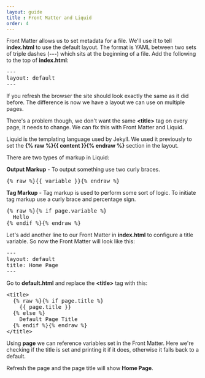 ```yaml
---
layout: guide
title : Front Matter and Liquid
order: 4
---
```

Front Matter allows us to set metadata for a file. We'll use it to tell **index.html** to use the default layout. The format is YAML between two sets of triple dashes (**\-\-\-**) which sits at the beginning of a file. Add the following to the top of **index.html**:

<pre>---
layout: default
---</pre>

If you refresh the browser the site should look exactly the same as it did before. The difference is now we have a layout we can use on multiple pages.

There's a problem though, we don't want the same **&lt;title&gt;** tag on every page, it needs to change. We can fix this with Front Matter and Liquid.

Liquid is the templating language used by Jekyll. We used it previously to set the **{% raw %}{{ content }}{% endraw %}** section in the layout.

There are two types of markup in Liquid:

**Output Markup** - To output something use two curly braces.

<pre>{% raw %}{{ variable }}{% endraw %}</pre>

**Tag Markup** - Tag markup is used to perform some sort of logic. To initiate tag markup use a curly brace and percentage sign.

<pre>{% raw %}{% if page.variable %}
  Hello
{% endif %}{% endraw %}</pre>

Let's add another line to our Front Matter in **index.html** to configure a title variable. So now the Front Matter will look like this:

<pre>---
layout: default
title: Home Page
---</pre>

Go to **default.html** and replace the **&lt;title&gt;** tag with this:

<pre>&lt;title&gt;
  {% raw %}{% if page.title %}
    {{ page.title }}
  {% else %}
    Default Page Title
  {% endif %}{% endraw %}
&lt;/title&gt;</pre>

Using **page** we can reference variables set in the Front Matter. Here we're checking if the title is set and printing it if it does, otherwise it falls back to a default.

Refresh the page and the page title will show **Home Page**.
